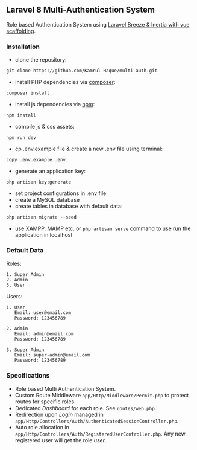 ## Laravel 8 Multi-Authentication System
Role based Authentication System using [Laravel Breeze & Inertia with vue scaffolding](https://laravel.com/docs/8.x/starter-kits#breeze-and-inertia).
### Installation
- clone the repository:
```
git clone https://github.com/Kamrul-Haque/multi-auth.git
```
- install PHP dependencies via [composer](https://getcomposer.org/):
```
composer install
```
- install js dependencies via [npm](https://nodejs.org/en/):
```
npm install
```
- compile js & css assets:
```
npm run dev
```
- cp .env.example file & create a new .env file using terminal:
```
copy .env.example .env
```
- generate an application key:
```
php artisan key:generate
```
- set project configurations in .env file
- create a MySQL database
- create tables in database with default data:
```
php artisan migrate --seed
```
- use [XAMPP](https://www.apachefriends.org/index.html), [MAMP](https://www.mamp.info/en/mamp/windows/) etc. or `php artisan serve` command to use run the application in localhost

### Default Data
Roles:
```
1. Super Admin
2. Admin
3. User
```

Users:
```
1. User
   Email: user@email.com
   Password: 123456789

2. Admin
   Email: admin@email.com
   Password: 123456789

3. Super Admin
   Email: super-admin@email.com
   Password: 123456789
```

### Specifications
- Role based Multi Authentication System.
- Custom Route Middleware ``app/Http/Middleware/Permit.php`` to protect routes for specific roles.
- Dedicated *Dashboard* for each role. See ``routes/web.php``.
- Redirection upon *Login* managed in ``app/Http/Controllers/Auth/AuthenticatedSessionController.php``.
- Auto role allocation in ``app/Http/Controllers/Auth/RegisteredUserController.php``. Any new registered user will get the role *user*.
